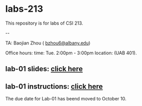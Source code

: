 # labs-213
This repository is for labs of CSI 213.

--

TA: Baojian Zhou ( bzhou6@albany.edu)

Office hours: time: Tue. 2:00pm - 3:00pm location: (UAB 401).

## lab-01 slides: [click here](https://docs.google.com/presentation/d/1CRnZOpAzPRDe7-XrciRgcUprY1UgALnRaWO2ZyCV8MQ/edit?usp=sharing)
## lab-01 instructions: [click here](https://docs.google.com/document/d/1ClnJHD79CQt70hUxhUqdDAvNq2DpmkxPs_7LtYVWbnM/edit?usp=sharing)
The due date for Lab-01 has beend moved to October 10.
